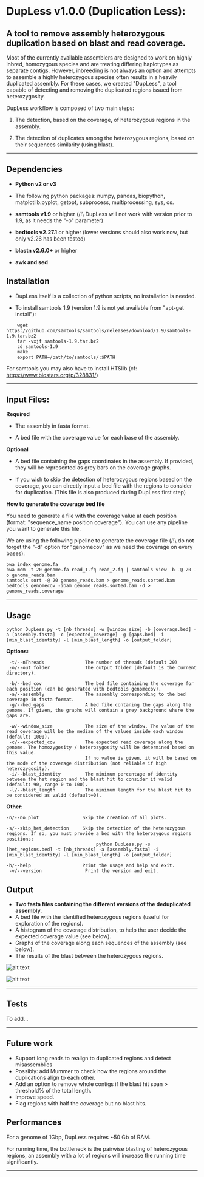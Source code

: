 # DupLess v1.0.0 (Duplication Less):

## A tool to remove assembly heterozygous duplication based on blast and read coverage.

Most of the currently available assemblers are designed to work on highly inbred, homozygous species and are treating differing haplotypes as separate contigs. However, inbreeding is not always an option and attempts to assemble a highly heterozygous species often results in a heavily duplicated assembly.
For these cases, we created "DupLess", a tool capable of detecting and removing the duplicated regions issued from heterozygosity.

DupLess workflow is composed of two main steps:

 1. The detection, based on the coverage, of heterozygous regions in the assembly.

 2. The detection of duplicates among the heterozygous regions, based on their sequences similarity (using blast).

---

## Dependencies

- **Python v2 or v3**
- The following python packages: numpy, pandas, biopython, matplotlib.pyplot, getopt, subprocess, multiprocessing, sys, os.

- **samtools v1.9** or higher (/!\ DupLess will not work with version prior to 1.9, as it needs the "-o" parameter)
- **bedtools v2.27.1** or higher (lower versions should also work now, but only v2.26 has been tested)
- **blastn v2.6.0+** or higher
- **awk and sed**


## Installation

- DupLess itself is a collection of python scripts, no installation is needed.

- To install samtools 1.9 (version 1.9 is not yet available from "apt-get install"):
```
	wget https://github.com/samtools/samtools/releases/download/1.9/samtools-1.9.tar.bz2
	tar -vxjf samtools-1.9.tar.bz2
	cd samtools-1.9
	make
	export PATH=/path/to/samtools/:$PATH
```
For samtools you may also have to install HTSlib (cf: https://www.biostars.org/p/328831/)

---

## Input Files:

**Required**

- The assembly in fasta format.

- A bed file with the coverage value for each base of the assembly.

**Optional**

- A bed file containing the gaps coordinates in the assembly. If provided, they will be represented as grey bars on the coverage graphs.

- If you wish to skip the detection of heterozygous regions based on the coverage, you can directly input a bed file with the regions to consider for duplication. (This file is also produced during DupLess first step)

**How to generate the coverage bed file**

You need to generate a file with the coverage value at each position (format: "sequence_name   position  coverage"). You can use any pipeline you want to generate this file.

We are using the following pipeline to generate the coverage file (/!\ do not forget the "-d" option for "genomecov" as we need the coverage on every bases):
```
bwa index genome.fa
bwa mem -t 20 genome.fa read_1.fq read_2.fq | samtools view -b -@ 20 -o genome_reads.bam
samtools sort -@ 20 genome_reads.bam > genome_reads.sorted.bam
bedtools genomecov -ibam genome_reads.sorted.bam -d > genome_reads.coverage
```

---

## Usage

	python DupLess.py -t [nb_threads] -w [window_size] -b [coverage.bed] -a [assembly.fasta] -c [expected_coverage] -g [gaps.bed] -i [min_blast_identity] -l [min_blast_length] -o [output_folder]

**Options:**

     -t/--nThreads               The number of threads (default 20)
     -o/--out_folder             The output folder (default is the current directory).

     -b/--bed_cov                The bed file containing the coverage for each position (can be generated with bedtools genomecov).
     -a/--assembly               The assembly corresponding to the bed coverage in fasta format.
     -g/--bed_gaps               A bed file contaning the gaps along the genome. If given, the graphs will contain a grey background where the gaps are.
     
     -w/--window_size            The size of the window. The value of the read coverage will be the median of the values inside each window (default: 1000).
     -c/--expected_cov           The expected read coverage along the genome. The homozygosity / heterozygosity will be determined based on this value.
                                 If no value is given, it will be based on the mode of the coverage distribution (not reliable if high heterozygosity).
     -i/--blast_identity         The minimum percentage of identity between the het region and the blast hit to consider it valid (default: 90, range 0 to 100).
     -l/--blast_length           The minimum length for the blast hit to be considered as valid (default=0).


**Other:**

	-n/--no_plot		        Skip the creation of all plots.

	-s/--skip_het_detection     Skip the detection of the heterozygous regions. If so, you must provide a bed with the heterozygous regions positions:
                                     python DupLess.py -s [het_regions.bed] -t [nb_threads] -a [assembly.fasta] -i [min_blast_identity] -l [min_blast_length] -o [output_folder]

	-h/--help                   Print the usage and help and exit.
     -v/--version                Print the version and exit.


## Output

- **Two fasta files containing the different versions of the deduplicated assembly.**
- A bed file with the identified heterozygous regions (useful for exploration of the regions).
- A histogram of the coverage distribution, to help the user decide the expected coverage value (see below).
- Graphs of the coverage along each sequences of the assembly (see below).
- The results of the blast between the heterozygous regions.

![alt text]( ../exemple_output/Histogram_coverage.png "Histogram of coverage")

![alt text]( ../exemple_output/Super_scaffold_1.png "Graph of coverage along a sequence")

---

## Tests

To add...

---

## Future work

- Support long reads to realign to duplicated regions and detect misassemblies
- Possibly: add Mummer to check how the regions around the duplications align to each other.
- Add an option to remove whole contigs if the blast hit span > threshold% of the total length.
- Improve speed.
- Flag regions with half the coverage but no blast hits.

## Performances

For a genome of 1Gbp, DupLess requires ~50 Gb of RAM.

For running time, the bottleneck is the pairwise blasting of heterozygous regions, an assembly with a lot of regions will increase the running time significantly.

---